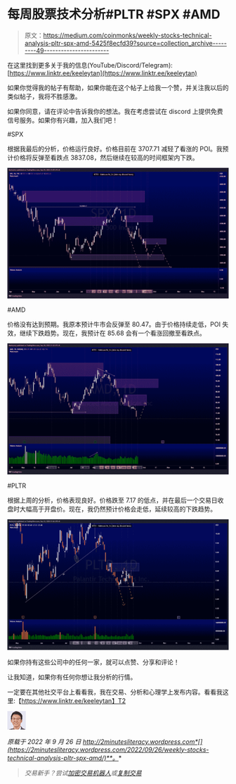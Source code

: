 # 每周股票技术分析#PLTR #SPX #AMD

> 原文：<https://medium.com/coinmonks/weekly-stocks-technical-analysis-pltr-spx-amd-5425f8ecfd39?source=collection_archive---------49----------------------->

在这里找到更多关于我的信息(YouTube/Discord/Telegram):[https://www.linktr.ee/keeleytan](https://www.linktr.ee/keeleytan)

如果你觉得我的帖子有帮助，如果你能在这个帖子上给我一个赞，并关注我以后的类似帖子，我将不胜感激。

如果你同意，请在评论中告诉我你的想法。我在考虑尝试在 discord 上提供免费信号服务。如果你有兴趣，加入我们吧！

#SPX

根据我最后的分析，价格运行良好。价格目前在 3707.71 减轻了看涨的 POI。我预计价格将反弹至看跌点 3837.08，然后继续在较高的时间框架内下跌。

![](img/8b4db38bbbc9e16cb0cb12eb8fee06ba.png)

#AMD

价格没有达到预期。我原本预计牛市会反弹至 80.47。由于价格持续走低，POI 失效，继续下跌趋势。现在，我预计在 85.68 会有一个看涨回撤至看跌点。

![](img/c676291a85e16e38ff4f8b25d5f836be.png)

#PLTR

根据上周的分析，价格表现良好。价格跌至 7.17 的低点，并在最后一个交易日收盘时大幅高于开盘价。现在，我仍然预计价格会走低，延续较高的下跌趋势。

![](img/9fb74785961a5a66a295eb0708d4e47d.png)

如果你持有这些公司中的任何一家，就可以点赞、分享和评论！

让我知道，如果你有任何你想让我分析的行情。

一定要在其他社交平台上看看我，我在交易、分析和心理学上发布内容。看看我这里:【https://www.linktr.ee/keeleytan】T2

![](img/63b0c6f8750a4ad48f6787f611a428da.png)

*原载于 2022 年 9 月 26 日 http://2minutesliteracy.wordpress.com*[](https://2minutesliteracy.wordpress.com/2022/09/26/weekly-stocks-technical-analysis-pltr-spx-amd/)**。**

> *交易新手？尝试[加密交易机器人](/coinmonks/crypto-trading-bot-c2ffce8acb2a)或[复制交易](/coinmonks/top-10-crypto-copy-trading-platforms-for-beginners-d0c37c7d698c)*